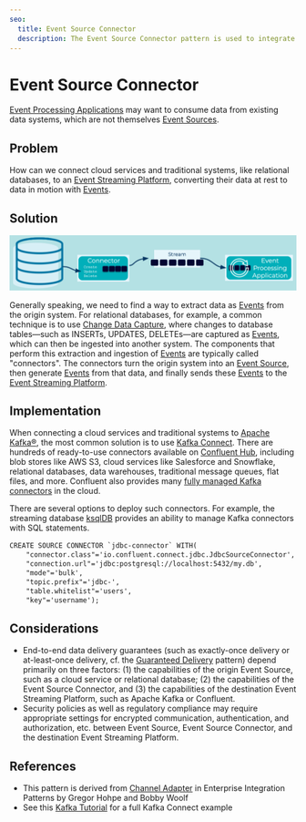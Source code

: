 ```yaml
---
seo:
  title: Event Source Connector
  description: The Event Source Connector pattern is used to integrate data from existing data systems into the Event Streaming Platform. 
---
```

# Event Source Connector
[Event Processing Applications](../event-processing/event-processing-application.md) may want to consume data from existing data systems, which are not themselves [Event Sources](event-source.md).

## Problem
How can we connect cloud services and traditional systems, like relational databases, to an [Event Streaming Platform](../event-stream/event-streaming-platform.md), converting their data at rest to data in motion with [Events](../event/event.md).

## Solution
![event-source-connector](../img/event-source-connector.png)

Generally speaking, we need to find a way to extract data as [Events](../event/event.md) from the origin system. For relational databases, for example, a common technique is to use [Change Data Capture](https://en.wikipedia.org/wiki/Change_data_capture), where changes to database tables—such as INSERTs, UPDATES, DELETEs—are captured as [Events](../event/event.md), which can then be ingested into another system. The components that perform this extraction and ingestion of [Events](../event/event.md) are typically called "connectors". The connectors turn the origin system into an [Event Source](../event-source/event-source.md), then generate [Events](../event/event.md) from that data, and finally sends these [Events](../event/event.md) to the [Event Streaming Platform](../event-stream/event-streaming-platform.md).

## Implementation
When connecting a cloud services and traditional systems to [Apache Kafka®](https://kafka.apache.org/), the most common solution is to use [Kafka Connect](https://docs.confluent.io/platform/current/connect/index.html). There are hundreds of ready-to-use connectors available on [Confluent Hub](https://www.confluent.io/hub/), including blob stores like AWS S3, cloud services like Salesforce and Snowflake, relational databases, data warehouses, traditional message queues, flat files, and more. Confluent also provides many [fully managed Kafka connectors](https://docs.confluent.io/cloud/current/connectors/index.html) in the cloud.

There are several options to deploy such connectors. For example, the streaming database [ksqlDB](https://ksqldb.io/) provides an ability to manage Kafka connectors with SQL statements.
```
CREATE SOURCE CONNECTOR `jdbc-connector` WITH(
    "connector.class"='io.confluent.connect.jdbc.JdbcSourceConnector',
    "connection.url"='jdbc:postgresql://localhost:5432/my.db',
    "mode"='bulk',
    "topic.prefix"='jdbc-',
    "table.whitelist"='users',
    "key"='username');
```

## Considerations
* End-to-end data delivery guarantees (such as exactly-once delivery or at-least-once delivery, cf. the [Guaranteed Delivery](../event-stream/guaranteed-delivery.md) pattern) depend primarily on three factors: (1) the capabilities of the origin Event Source, such as a cloud service or relational database; (2) the capabilities of the Event Source Connector, and (3) the capabilities of the destination Event Streaming Platform, such as Apache Kafka or Confluent.
* Security policies as well as regulatory compliance may require appropriate settings for encrypted communication, authentication, and authorization, etc. between Event Source, Event Source Connector, and the destination Event Streaming Platform.

## References
* This pattern is derived from [Channel Adapter](https://www.enterpriseintegrationpatterns.com/patterns/messaging/ChannelAdapter.html) in Enterprise Integration Patterns by Gregor Hohpe and Bobby Woolf
* See this [Kafka Tutorial](https://kafka-tutorials.confluent.io/connect-add-key-to-source/ksql.html) for a full Kafka Connect example
